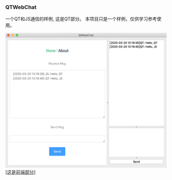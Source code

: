 ### QTWebChat
一个QT和JS通信的样例, 这是QT部分。
本项目只是一个样例，仅供学习参考使用。

![image](./example.png)
[[这是前端部分]](https://github.com/ArcherGu/QTWebChat_JS)